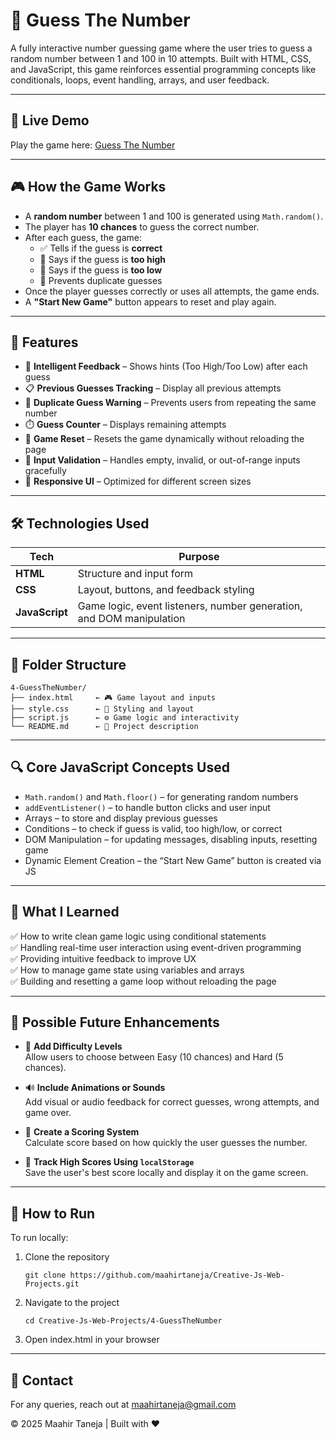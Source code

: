 # 🤔 Guess The Number  

A fully interactive number guessing game where the user tries to guess a random number between 1 and 100 in 10 attempts. Built with HTML, CSS, and JavaScript, this game reinforces essential programming concepts like conditionals, loops, event handling, arrays, and user feedback.

---

## 🚀 Live Demo  
Play the game here: [Guess The Number](https://maahirtaneja.github.io/Creative-Js-Web-Projects/4-GuessTheNumber)

---

## 🎮 How the Game Works  

- A **random number** between 1 and 100 is generated using `Math.random()`.  
- The player has **10 chances** to guess the correct number.  
- After each guess, the game:
  - ✅ Tells if the guess is **correct**
  - 🔼 Says if the guess is **too high**
  - 🔽 Says if the guess is **too low**
  - 📛 Prevents duplicate guesses
- Once the player guesses correctly or uses all attempts, the game ends.  
- A **"Start New Game"** button appears to reset and play again.

---

## 📌 Features  
- 🧠 **Intelligent Feedback** – Shows hints (Too High/Too Low) after each guess  
- 📋 **Previous Guesses Tracking** – Display all previous attempts  
- 🛑 **Duplicate Guess Warning** – Prevents users from repeating the same number  
- ⏱️ **Guess Counter** – Displays remaining attempts  
- 🔄 **Game Reset** – Resets the game dynamically without reloading the page  
- 🧼 **Input Validation** – Handles empty, invalid, or out-of-range inputs gracefully  
- 📱 **Responsive UI** – Optimized for different screen sizes

---

## 🛠️ Technologies Used  

| Tech | Purpose |
|------|---------|
| **HTML** | Structure and input form |
| **CSS** | Layout, buttons, and feedback styling |
| **JavaScript** | Game logic, event listeners, number generation, and DOM manipulation |

---

## 📂 Folder Structure  
```
4-GuessTheNumber/
├── index.html     ← 🎮 Game layout and inputs
├── style.css      ← 🎨 Styling and layout
├── script.js      ← ⚙️ Game logic and interactivity
└── README.md      ← 📘 Project description
```
---

## 🔍 Core JavaScript Concepts Used  

- `Math.random()` and `Math.floor()` – for generating random numbers  
- `addEventListener()` – to handle button clicks and user input  
- Arrays – to store and display previous guesses  
- Conditions – to check if guess is valid, too high/low, or correct  
- DOM Manipulation – for updating messages, disabling inputs, resetting game  
- Dynamic Element Creation – the “Start New Game” button is created via JS

---

## 🧠 What I Learned  

✅ How to write clean game logic using conditional statements  
✅ Handling real-time user interaction using event-driven programming  
✅ Providing intuitive feedback to improve UX  
✅ How to manage game state using variables and arrays  
✅ Building and resetting a game loop without reloading the page


---

## 🎯 Possible Future Enhancements

- 🧩 **Add Difficulty Levels**  
  Allow users to choose between Easy (10 chances) and Hard (5 chances).

- 🔊 **Include Animations or Sounds**  
  Add visual or audio feedback for correct guesses, wrong attempts, and game over.

- 🧮 **Create a Scoring System**  
  Calculate score based on how quickly the user guesses the number.

- 💾 **Track High Scores Using `localStorage`**  
  Save the user's best score locally and display it on the game screen.

---

## 📝 How to Run  

To run locally:  
1. Clone the repository  
   ```
   git clone https://github.com/maahirtaneja/Creative-Js-Web-Projects.git
2. Navigate to the project 
     ```
   cd Creative-Js-Web-Projects/4-GuessTheNumber
3.	Open index.html in your browser

---

## 📧 Contact

For any queries, reach out at maahirtaneja@gmail.com

© 2025 Maahir Taneja | Built with ❤️
